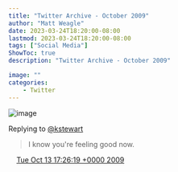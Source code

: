 ```yaml
---
title: "Twitter Archive - October 2009"
author: "Matt Weagle"
date: 2023-03-24T18:20:00-08:00
lastmod: 2023-03-24T18:20:00-08:00
tags: ["Social Media"]
ShowToc: true
description: "Twitter Archive - October 2009"

image: ""
categories: 
    - Twitter
---
```

![image](/sadtwitterbird3.jpg)

Replying to [@kstewart](https://twitter.com/kstewart/status/4826226000)

> I know you're feeling good now\.

<img src="./media/tweet.ico" width="12" /> [Tue Oct 13 17:26:19 +0000 2009](https://twitter.com/mweagle/status/4839800833)